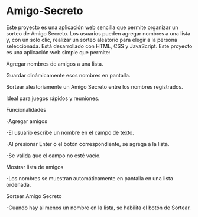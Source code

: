# Amigo-Secreto
Este proyecto es una aplicación web sencilla que permite organizar un sorteo de Amigo Secreto. Los usuarios pueden agregar nombres a una lista y, con un solo clic, realizar un sorteo aleatorio para elegir a la persona seleccionada. Está desarrollado con HTML, CSS y JavaScript.
Este proyecto es una aplicación web simple que permite:

Agregar nombres de amigos a una lista.

Guardar dinámicamente esos nombres en pantalla.

Sortear aleatoriamente un Amigo Secreto entre los nombres registrados.

Ideal para juegos rápidos y reuniones.

Funcionalidades

-Agregar amigos

-El usuario escribe un nombre en el campo de texto.

-Al presionar Enter o el botón correspondiente, se agrega a la lista.

-Se valida que el campo no esté vacío.

Mostrar lista de amigos

-Los nombres se muestran automáticamente en pantalla en una lista ordenada.

Sortear Amigo Secreto

-Cuando hay al menos un nombre en la lista, se habilita el botón de Sortear.

